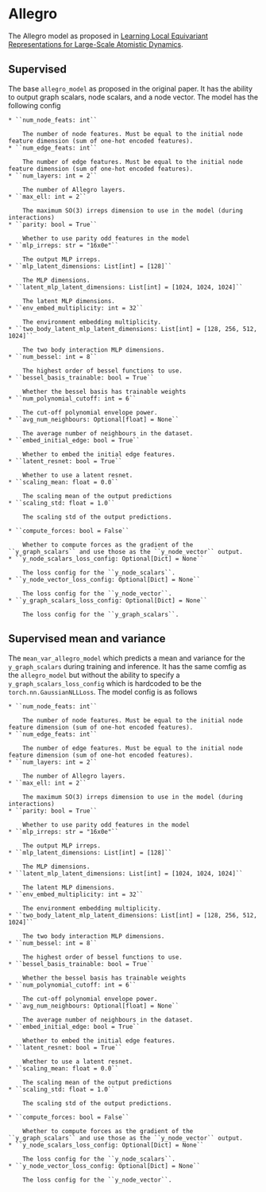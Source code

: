 # Allegro

The Allegro model as proposed in [Learning Local Equivariant Representations for Large-Scale Atomistic Dynamics](https://arxiv.org/abs/2204.05249).

## Supervised

The base ``allegro_model`` as proposed in the original paper. It has the ability to output graph scalars, node scalars,
and a node vector. The model has the following config

```{toggle}
* ``num_node_feats: int``

    The number of node features. Must be equal to the initial node feature dimension (sum of one-hot encoded features).
* ``num_edge_feats: int``

    The number of edge features. Must be equal to the initial node feature dimension (sum of one-hot encoded features).
* ``num_layers: int = 2``

    The number of Allegro layers.
* ``max_ell: int = 2``

    The maximum SO(3) irreps dimension to use in the model (during interactions)
* ``parity: bool = True``

    Whether to use parity odd features in the model
* ``mlp_irreps: str = "16x0e"``

    The output MLP irreps.
* ``mlp_latent_dimensions: List[int] = [128]``

    The MLP dimensions.
* ``latent_mlp_latent_dimensions: List[int] = [1024, 1024, 1024]``

    The latent MLP dimensions.
* ``env_embed_multiplicity: int = 32``

    The environment embedding multiplicity.
* ``two_body_latent_mlp_latent_dimensions: List[int] = [128, 256, 512, 1024]``

    The two body interaction MLP dimensions.
* ``num_bessel: int = 8``

    The highest order of bessel functions to use.
* ``bessel_basis_trainable: bool = True``

    Whether the bessel basis has trainable weights
* ``num_polynomial_cutoff: int = 6``

    The cut-off polynomial envelope power.
* ``avg_num_neighbours: Optional[float] = None``

    The average number of neighbours in the dataset.
* ``embed_initial_edge: bool = True``

    Whether to embed the initial edge features.
* ``latent_resnet: bool = True``

    Whether to use a latent resnet.
* ``scaling_mean: float = 0.0``

    The scaling mean of the output predictions
* ``scaling_std: float = 1.0``

    The scaling std of the output predictions.

* ``compute_forces: bool = False``

    Whether to compute forces as the gradient of the ``y_graph_scalars`` and use those as the ``y_node_vector`` output.
* ``y_node_scalars_loss_config: Optional[Dict] = None``

    The loss config for the ``y_node_scalars``.
* ``y_node_vector_loss_config: Optional[Dict] = None``

    The loss config for the ``y_node_vector``.
* ``y_graph_scalars_loss_config: Optional[Dict] = None``

    The loss config for the ``y_graph_scalars``.
```

## Supervised mean and variance

The ``mean_var_allegro_model`` which predicts a mean and variance for the ``y_graph_scalars`` during training and inference.
It has the same comfig as the ``allegro_model`` but without the ability to specify a ``y_graph_scalars_loss_config`` which is
hardcoded to be the ``torch.nn.GaussianNLLLoss``. The model config is as follows

```{toggle}
* ``num_node_feats: int``

    The number of node features. Must be equal to the initial node feature dimension (sum of one-hot encoded features).
* ``num_edge_feats: int``

    The number of edge features. Must be equal to the initial node feature dimension (sum of one-hot encoded features).
* ``num_layers: int = 2``

    The number of Allegro layers.
* ``max_ell: int = 2``

    The maximum SO(3) irreps dimension to use in the model (during interactions)
* ``parity: bool = True``

    Whether to use parity odd features in the model
* ``mlp_irreps: str = "16x0e"``

    The output MLP irreps.
* ``mlp_latent_dimensions: List[int] = [128]``

    The MLP dimensions.
* ``latent_mlp_latent_dimensions: List[int] = [1024, 1024, 1024]``

    The latent MLP dimensions.
* ``env_embed_multiplicity: int = 32``

    The environment embedding multiplicity.
* ``two_body_latent_mlp_latent_dimensions: List[int] = [128, 256, 512, 1024]``

    The two body interaction MLP dimensions.
* ``num_bessel: int = 8``

    The highest order of bessel functions to use.
* ``bessel_basis_trainable: bool = True``

    Whether the bessel basis has trainable weights
* ``num_polynomial_cutoff: int = 6``

    The cut-off polynomial envelope power.
* ``avg_num_neighbours: Optional[float] = None``

    The average number of neighbours in the dataset.
* ``embed_initial_edge: bool = True``

    Whether to embed the initial edge features.
* ``latent_resnet: bool = True``

    Whether to use a latent resnet.
* ``scaling_mean: float = 0.0``

    The scaling mean of the output predictions
* ``scaling_std: float = 1.0``

    The scaling std of the output predictions.

* ``compute_forces: bool = False``

    Whether to compute forces as the gradient of the ``y_graph_scalars`` and use those as the ``y_node_vector`` output.
* ``y_node_scalars_loss_config: Optional[Dict] = None``

    The loss config for the ``y_node_scalars``.
* ``y_node_vector_loss_config: Optional[Dict] = None``

    The loss config for the ``y_node_vector``.
```
